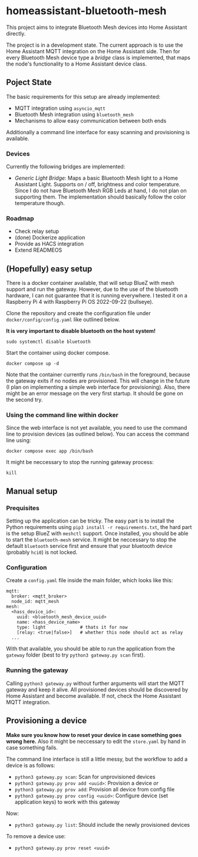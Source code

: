 # homeassistant-bluetooth-mesh

This project aims to integrate Bluetooth Mesh devices into Home Assistant directly.

The project is in a development state. The current approach is to use the Home Assistant MQTT integration on the Home Assistant side. Then for every Bluetooth Mesh device type a _bridge_ class is implemented, that maps the node's functionality to a Home Assistant device class.

## Poject State

The basic requirements for this setup are already implemented:

- MQTT integration using `asyncio_mqtt`
- Bluetooth Mesh integration using `bluetooth_mesh`
- Mechanisms to allow easy communication between both ends

Additionally a command line interface for easy scanning and provisioning is available.

### Devices

Currently the following bridges are implemented:

- _Generic Light Bridge_: Maps a basic Bluetooth Mesh light to a Home Assistant Light. Supports on / off, brightness and color temperature. Since I do not have Bluetooth Mesh RGB Leds at hand, I do not plan on supporting them. The implementation should basically follow the color temperature though.

### Roadmap

- Check relay setup
- (done) Dockerize application
- Provide as HACS integration
- Extend READMEOS

## (Hopefully) easy setup

There is a docker container available, that will setup BlueZ with mesh support and run the gateway. However, due to the use of the bluetooth hardware, I can not guarantee that it is running everywhere. I tested it on a Raspberry Pi 4 with Raspberry Pi OS 2022-09-22 (bullseye).

Clone the repository and create the configuration file under `docker/config/config.yaml` like outlined below.

**It is very important to disable bluetooth on the host system!**

```
sudo systemctl disable bluetooth
```

Start the container using docker compose.

```
docker compose up -d
```

Note that the container currently runs `/bin/bash` in the foreground, because the gateway exits if no nodes are provisioned. This will change in the future (I plan on implementing a simple web interface for provisioning). Also, there might be an error message on the very first startup. It should be gone on the second try.

### Using the command line within docker

Since the web interface is not yet available, you need to use the command line to provision devices (as outlined below). You can access the command line using:

```
docker compose exec app /bin/bash
```

It might be neccessary to stop the running gateway process:

```
kill
```

## Manual setup

### Prequisites

Setting up the application can be tricky. The easy part is to install the Python requirements using `pip3 install -r requirements.txt`, the hard part is the setup BlueZ with `meshctl` support. Once installed, you should be able to start the `bluetooth-mesh` service. It might be neccessary to stop the default `bluetooth` service first and ensure that your bluetooth device (probably `hci0`) is not locked.

### Configuration

Create a `config.yaml` file inside the main folder, which looks like this:

```
mqtt:
  broker: <mqtt_broker>
  node_id: mqtt_mesh
mesh:
  <hass_device_id>:
    uuid: <bluetooth_mesh_device_uuid>
    name: <hass_device_name>
    type: light             # thats it for now
    [relay: <true|false>]   # whether this node should act as relay
  ...
```

With that available, you should be able to run the application from the `gateway` folder (best to try `python3 gateway.py scan` first).

### Running the gateway

Calling `python3 gateway.py` without further arguments will start the MQTT gateway and keep it alive. All provisioned devices should be discovered by Home Assistant and become available. If not, check the Home Assistant MQTT integration.

## Provisioning a device

**Make sure you know how to reset your device in case something goes wrong here.** Also it might be neccessary to edit the `store.yaml` by hand in case something fails.

The command line interface is still a little messy, but the workflow to add a device is as follows:

- `python3 gateway.py scan`: Scan for unprovisioned devices
- `python3 gateway.py prov add <uuid>`: Provision a device _or_
- `python3 gateway.py prov add`: Provision all device from config file
- `python3 gateway.py prov config <uuid>`: Configure device (set application keys) to work with this gateway

Now:

- `python3 gateway.py list`: Should include the newly provisioned devices

To remove a device use:

- `python3 gateway.py prov reset <uuid>`
